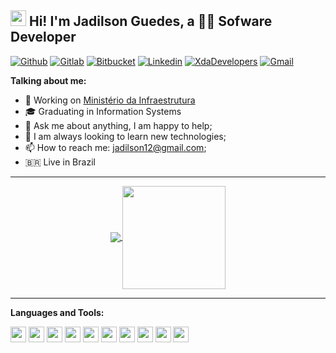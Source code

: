 ## <img src="https://raw.githubusercontent.com/jadilson12/jadilson12/master/assets/hi.gif" width="25"> Hi! I'm Jadilson Guedes, a 👨‍💻 Sofware Developer

[![Github](https://img.shields.io/badge/-Github-000?style=flat-square&logo=Github&logoColor=white)](https://github.com/jadilson12)
[![Gitlab](http://img.shields.io/badge/-Gitlab-388e3c?style=flat-square&logo=Gitlab&logoColor=white)](https://gitlab.com/jadilson12)
[![Bitbucket](http://img.shields.io/badge/-Bitbucket-006db3?style=flat-square&logo=bitbucket&logoColor=white)](https://bitbucket.org/jadilson12)
[![Linkedin](https://img.shields.io/badge/-LinkedIn-blue?style=flat-square&logo=Linkedin&logoColor=white)](https://www.linkedin.com/in/jadilson12/)
[![XdaDevelopers](http://img.shields.io/badge/-Developers-f57c00?style=flat-square&logo=xda-developers&logoColor=212121)](https://forum.xda-developers.com/member.php?u=7134408)
[![Gmail](http://img.shields.io/badge/-Gmail-8e24aa?style=flat-square&logo=Gmail&logoColor=white)](mailto:jadilson12@gmail.com)

**Talking about me:**

- 💼 Working on [Ministério da Infraestrutura](https://www.gov.br/infraestrutura/)
- 🎓 Graduating in Information Systems
- 💬 Ask me about anything, I am happy to help;
- 🔧 I am always looking to learn new technologies;
- 📫 How to reach me: jadilson12@gmail.com;
- 🇧🇷 Live in Brazil

---

<p align="center">
  <a href="https://github.com/jadilson12/github-readme-stats">
    <img
      align="center"
      src="https://github-readme-stats.vercel.app/api/top-langs/?username=jadilson12&layout=compact&theme=dracula"
    />
  </a>
  <a href="https://github.com/jadilson12/github-readme-stats">
    <img
      align="center"
      height="165"
      src="https://github-readme-stats.vercel.app/api?username=jadilson12&show_icons=true&theme=dracula"
    />
  </a>
</p>

---

**Languages and Tools:**

<img height="25" src="https://img.shields.io/badge/javascript-ffff00.svg?&style=for-the-badge&logo=javascript&logoColor=000"></img>
<img height="25" src="https://img.shields.io/badge/typescript-33adff.svg?&style=for-the-badge&logo=typescript&logoColor=white"></img>
<img height="25" src="https://img.shields.io/badge/nodejs-00b300.svg?&style=for-the-badge&logo=node.js&logoColor=white"></img>
<img height="25" src="https://img.shields.io/badge/nestjs-red.svg?&style=flat-square&logo=nestjs&logoColor=white"> </img>
<img height="25" src="https://img.shields.io/badge/angular-red.svg?&style=flat-square&logo=angular&logoColor=white"> </img>
<img height="25" src="https://img.shields.io/badge/react-000033.svg?&style=flat-square&logo=react&logoColor=white"> </img>
<img height="25" src="https://img.shields.io/badge/php-4da6ff.svg?&style=flat-square&logo=php&logoColor=white"> </img>
<img height="25" src="https://img.shields.io/badge/laravel-red.svg?&style=flat-square&logo=laravel&logoColor=white"> </img>
<img height="25" src="https://img.shields.io/badge/material-33adff.svg?&style=flat-square&logo=material-ui&logoColor=white"> </img>
<img height="25" src="https://img.shields.io/badge/bootstrap-33adff.svg?&style=flat-square&logo=bootstrap&logoColor=white"> </img>
